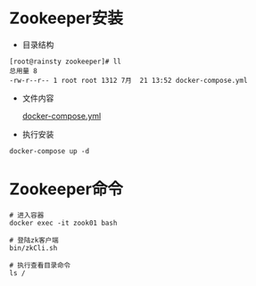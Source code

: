 # Zookeeper安装

* 目录结构  

``` text
[root@rainsty zookeeper]# ll
总用量 8
-rw-r--r-- 1 root root 1312 7月  21 13:52 docker-compose.yml
```

* 文件内容  

    [docker-compose.yml](../dockerFile/zookeeper/docker-compose.yml)
  
* 执行安装  

``` text
docker-compose up -d
```

# Zookeeper命令

``` text
# 进入容器
docker exec -it zook01 bash

# 登陆zk客户端
bin/zkCli.sh

# 执行查看目录命令
ls /
```
